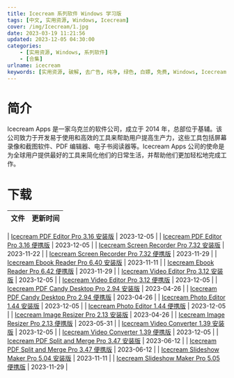 ```yaml
---
title: Icecream 系列软件 Windows 学习版
tags: [中文, 实用资源, Windows, Icecream]
cover: /img/Icecream/1.jpg
date: 2023-03-19 11:21:56
updated: 2023-12-05 04:30:00
categories:
    - [实用资源, Windows, 系列软件]
    - [合集]
urlname: icecream
keywords: [实用资源, 破解, 去广告, 纯净, 绿色, 白嫖, 免费, Windows, Icecream]
---
```


# 简介

Icecream Apps 是一家乌克兰的软件公司，成立于 2014 年，总部位于基辅。该公司致力于开发易于使用和高效的工具来帮助用户提高生产力，这些工具包括屏幕录像和截图软件、PDF 编辑器、电子书阅读器等。Icecream Apps 公司的使命是为全球用户提供最好的工具来简化他们的日常生活，并帮助他们更加轻松地完成工作。

# 下载

| 文件 | 更新时间 |
| ---- | -------- |

| [Icecream PDF Editor Pro 3.16 安装版](/download/index.html?f=Icecream-PDF-Editor-Pro-3.16.zip) | 2023-12-05 |
| [Icecream PDF Editor Pro 3.16 便携版](/download/index.html?f=Icecream-Pdf-Editor-3.16-Portable.zip) | 2023-12-05 |
| [Icecream Screen Recorder Pro 7.32 安装版](/download/index.html?f=Icecream-Screen-Recorder-Pro-7.32.zip) | 2023-11-22 |
| [Icecream Screen Recorder Pro 7.32 便携版](/download/index.html?f=Icecream-Screen-Recorder-7.32-Portable.zip) | 2023-11-29 |
| [Icecream Ebook Reader Pro 6.40 安装版](/download/index.html?f=Icecream-Ebook-Reader-Pro-6.40.zip) | 2023-11-11 |
| [Icecream Ebook Reader Pro 6.42 便携版](/download/index.html?f=Icecream-Ebook-Reader-6.42-Portable.zip) | 2023-11-29 |
| [Icecream Video Editor Pro 3.12 安装版](/download/index.html?f=Icecream-Video-Editor-Pro-3.12.zip) | 2023-12-05 |
| [Icecream Video Editor Pro 3.12 便携版](/download/index.html?f=Icecream-Video-Editor-3.12-Portable.zip) | 2023-12-05 |
| [Icecream PDF Candy Desktop Pro 2.94 安装版](/download/index.html?f=Icecream-PDF-Candy-Desktop-Pro-2.94.zip) | 2023-04-26 |
| [Icecream PDF Candy Desktop Pro 2.94 便携版](/download/index.html?f=Icecream-PDF-Candy-Desktop-Pro-2.94-Portable.zip) | 2023-04-26 |
| [Icecream Photo Editor 1.44 安装版](/download/index.html?f=Icecream-Photo-Editor-Pro-1.44.zip) | 2023-12-05 |
| [Icecream Photo Editor 1.44 便携版](/download/index.html?f=Icecream-Photo-Editor-1.44-Portable.zip) | 2023-12-05 |
| [Icecream Image Resizer Pro 2.13 安装版](/download/index.html?f=Icecream-Image-Resizer-Pro-2.13.zip) | 2023-04-26 |
| [Icecream Image Resizer Pro 2.13 便携版](/download/index.html?f=Icecream-Image-Resizer-2.13-Portable.zip) | 2023-05-31 |
| [Icecream Video Converter 1.39 安装版](/download/index.html?f=Icecream-Video-Converter-Pro-1.39.zip) | 2023-12-05 |
| [Icecream Video Converter 1.39 便携版](/download/index.html?f=Icecream-Video-Converter-1.39-Portable.zip) | 2023-12-05 |
| [Icecream PDF Split and Merge Pro 3.47 安装版](/download/index.html?f=Icecream-PDF-Split-and-Merge-Pro-3.47.zip) | 2023-06-12 |
| [Icecream PDF Split and Merge Pro 3.47 便携版](/download/index.html?f=Icecream-PDF-Split-and-Merge-3.47-Portable.zip) | 2023-06-12 |
| [Icecream Slideshow Maker Pro 5.04 安装版](/download/index.html?f=Icecream-Slideshow-Maker-Pro-5.04.zip) | 2023-11-11 |
| [Icecream Slideshow Maker Pro 5.05 便携版](/download/index.html?f=Icecream-Slideshow-Maker-5.05-Portable.zip) | 2023-11-29 |
